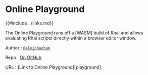 Online Playground
=================

{{#include ../links.md}}


The Online Playground runs off a [WASM] build of Rhai and allows evaluating
Rhai scripts directly within a browser editor window.


Author : [`@alvinhochun`](https://github.com/alvinhochun)

Repo : [On GitHub](https://github.com/alvinhochun/rhai-playground)

URL : [Link to Online Playground][playground]
